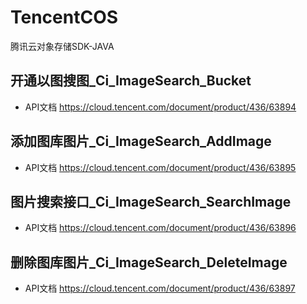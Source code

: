 # TencentCOS
腾讯云对象存储SDK-JAVA

## 开通以图搜图_Ci_ImageSearch_Bucket
* API文档 https://cloud.tencent.com/document/product/436/63894

## 添加图库图片_Ci_ImageSearch_AddImage
* API文档 https://cloud.tencent.com/document/product/436/63895

## 图片搜索接口_Ci_ImageSearch_SearchImage
* API文档 https://cloud.tencent.com/document/product/436/63896

## 删除图库图片_Ci_ImageSearch_DeleteImage
* API文档 https://cloud.tencent.com/document/product/436/63897